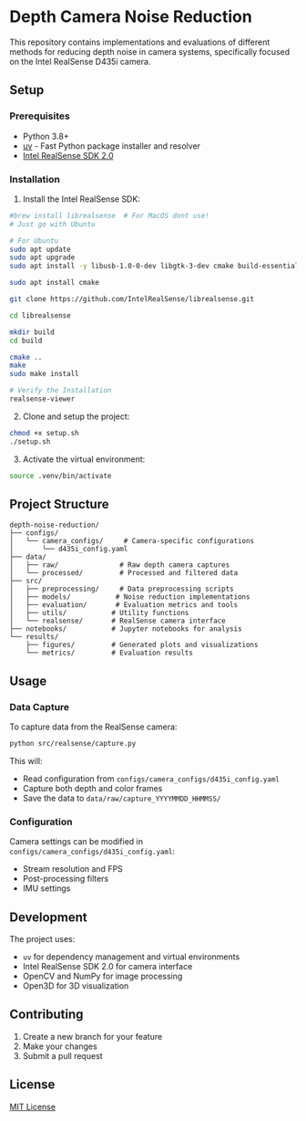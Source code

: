 # Depth Camera Noise Reduction

This repository contains implementations and evaluations of different methods for reducing depth noise in camera systems, specifically focused on the Intel RealSense D435i camera.

## Setup

### Prerequisites
- Python 3.8+
- [uv](https://github.com/astral/uv) - Fast Python package installer and resolver
- [Intel RealSense SDK 2.0](https://github.com/IntelRealSense/librealsense/releases/tag/v2.56.3)

### Installation

1. Install the Intel RealSense SDK:
```bash
#brew install librealsense  # For MacOS dont use! 
# Just go with Ubuntu

# For Ubuntu 
sudo apt update
sudo apt upgrade
sudo apt install -y libusb-1.0-0-dev libgtk-3-dev cmake build-essential pkg-config libssl-dev

sudo apt install cmake

git clone https://github.com/IntelRealSense/librealsense.git

cd librealsense

mkdir build
cd build

cmake ..
make
sudo make install

# Verify the Installation
realsense-viewer

```

2. Clone and setup the project:
```bash
chmod +x setup.sh
./setup.sh
```

3. Activate the virtual environment:
```bash
source .venv/bin/activate
```

## Project Structure
```
depth-noise-reduction/
├── configs/
│   └── camera_configs/     # Camera-specific configurations
│       └── d435i_config.yaml
├── data/
│   ├── raw/               # Raw depth camera captures
│   └── processed/         # Processed and filtered data
├── src/
│   ├── preprocessing/     # Data preprocessing scripts
│   ├── models/           # Noise reduction implementations
│   ├── evaluation/       # Evaluation metrics and tools
│   ├── utils/           # Utility functions
│   └── realsense/       # RealSense camera interface
├── notebooks/           # Jupyter notebooks for analysis
└── results/
    ├── figures/         # Generated plots and visualizations
    └── metrics/         # Evaluation results
```

## Usage

### Data Capture
To capture data from the RealSense camera:

```bash
python src/realsense/capture.py
```

This will:
- Read configuration from `configs/camera_configs/d435i_config.yaml`
- Capture both depth and color frames
- Save the data to `data/raw/capture_YYYYMMDD_HHMMSS/`

### Configuration
Camera settings can be modified in `configs/camera_configs/d435i_config.yaml`:
- Stream resolution and FPS
- Post-processing filters
- IMU settings

## Development

The project uses:
- `uv` for dependency management and virtual environments
- Intel RealSense SDK 2.0 for camera interface
- OpenCV and NumPy for image processing
- Open3D for 3D visualization

## Contributing
1. Create a new branch for your feature
2. Make your changes
3. Submit a pull request

## License
[MIT License](LICENSE)
